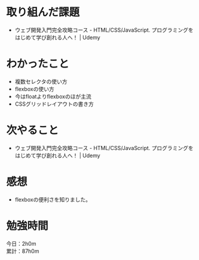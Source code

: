 # 取り組んだ課題
* ウェブ開発入門完全攻略コース - HTML/CSS/JavaScript. プログラミングをはじめて学び創れる人へ！ | Udemy
 
# わかったこと
* 複数セレクタの使い方
* flexboxの使い方
* 今はfloatよりflexboxのほが主流
* CSSグリッドレイアウトの書き方

# 次やること
* ウェブ開発入門完全攻略コース - HTML/CSS/JavaScript. プログラミングをはじめて学び創れる人へ！ | Udemy

# 感想
* flexboxの便利さを知りました。

# 勉強時間
今日：2h0m  
累計：87h0m